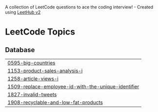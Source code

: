A collection of LeetCode questions to ace the coding interview! - Created using [LeetHub v2](https://github.com/arunbhardwaj/LeetHub-2.0)
<!---LeetCode Topics Start-->
# LeetCode Topics
## Database
|  |
| ------- |
| [0595-big-countries](https://github.com/ArtarMatcee/LeetCode/tree/master/0595-big-countries) |
| [1153-product-sales-analysis-i](https://github.com/ArtarMatcee/LeetCode/tree/master/1153-product-sales-analysis-i) |
| [1258-article-views-i](https://github.com/ArtarMatcee/LeetCode/tree/master/1258-article-views-i) |
| [1509-replace-employee-id-with-the-unique-identifier](https://github.com/ArtarMatcee/LeetCode/tree/master/1509-replace-employee-id-with-the-unique-identifier) |
| [1827-invalid-tweets](https://github.com/ArtarMatcee/LeetCode/tree/master/1827-invalid-tweets) |
| [1908-recyclable-and-low-fat-products](https://github.com/ArtarMatcee/LeetCode/tree/master/1908-recyclable-and-low-fat-products) |
<!---LeetCode Topics End-->